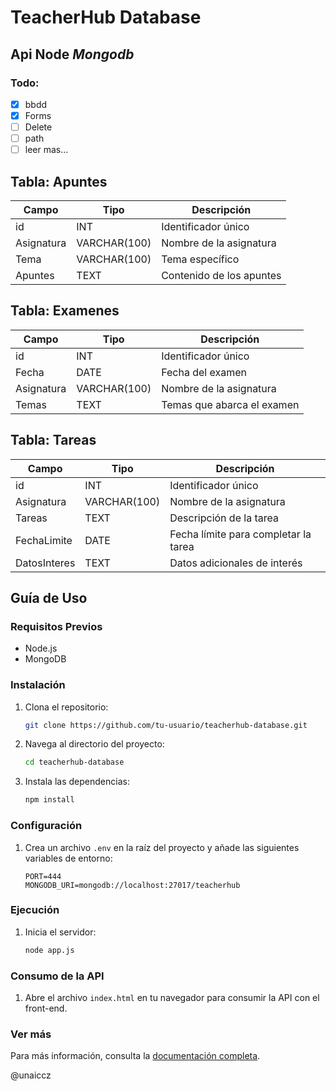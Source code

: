 # TeacherHub Database
## Api **Node** ***Mongodb***
### Todo:
- [x] bbdd
- [x] Forms
- [ ] Delete
- [ ] path
- [ ] leer mas...

## Tabla: Apuntes

| Campo     | Tipo          | Descripción                          |
|-----------|---------------|--------------------------------------|
| id        | INT           | Identificador único                  |
| Asignatura| VARCHAR(100)  | Nombre de la asignatura              |
| Tema      | VARCHAR(100)  | Tema específico                      |
| Apuntes   | TEXT          | Contenido de los apuntes             |

## Tabla: Examenes

| Campo      | Tipo          | Descripción                          |
|------------|---------------|--------------------------------------|
| id         | INT           | Identificador único                  |
| Fecha      | DATE          | Fecha del examen                     |
| Asignatura | VARCHAR(100)  | Nombre de la asignatura              |
| Temas      | TEXT          | Temas que abarca el examen           |

## Tabla: Tareas

| Campo        | Tipo          | Descripción                          |
|--------------|---------------|--------------------------------------|
| id           | INT           | Identificador único                  |
| Asignatura   | VARCHAR(100)  | Nombre de la asignatura              |
| Tareas       | TEXT          | Descripción de la tarea              |
| FechaLimite  | DATE          | Fecha límite para completar la tarea |
| DatosInteres | TEXT          | Datos adicionales de interés         |

## Guía de Uso

### Requisitos Previos

- Node.js
- MongoDB

### Instalación

1. Clona el repositorio:
    ```sh
    git clone https://github.com/tu-usuario/teacherhub-database.git
    ```
2. Navega al directorio del proyecto:
    ```sh
    cd teacherhub-database
    ```
3. Instala las dependencias:
    ```sh
    npm install
    ```

### Configuración

1. Crea un archivo `.env` en la raíz del proyecto y añade las siguientes variables de entorno:
    ```env
    PORT=444
    MONGODB_URI=mongodb://localhost:27017/teacherhub
    ```

### Ejecución

1. Inicia el servidor:
    ```sh
    node app.js
    ```

### Consumo de la API

1. Abre el archivo `index.html` en tu navegador para consumir la API con el front-end.

### Ver más

Para más información, consulta la [documentación completa](https://github.com/tu-usuario/teacherhub-database/wiki).

@unaiccz
